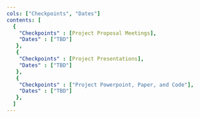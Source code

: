 ```yaml
---
cols: ["Checkpoints", "Dates"]
contents: [
  {
    "Checkpoints" : [Project Proposal Meetings],
    "Dates" : ["TBD"]
   },
   {
    "Checkpoints" : [Project Presentations],
    "Dates" : ["TBD"]
   },
   {
    "Checkpoints" : ["Project Powerpoint, Paper, and Code"],
    "Dates" : ["TBD"]
   },
  ]
---
```

<!-- link format (include braces) {"Homework 1: Alignment": "https://google.com"} -->

